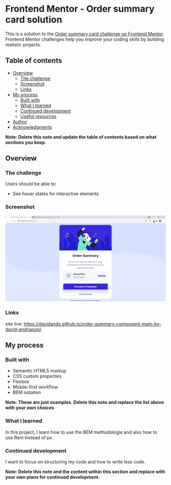 # Frontend Mentor - Order summary card solution

This is a solution to the [Order summary card challenge on Frontend Mentor](https://www.frontendmentor.io/challenges/order-summary-component-QlPmajDUj). Frontend Mentor challenges help you improve your coding skills by building realistic projects. 

## Table of contents

- [Overview](#overview)
  - [The challenge](#the-challenge)
  - [Screenshot](#screenshot)
  - [Links](#links)
- [My process](#my-process)
  - [Built with](#built-with)
  - [What I learned](#what-i-learned)
  - [Continued development](#continued-development)
  - [Useful resources](#useful-resources)
- [Author](#author)
- [Acknowledgments](#acknowledgments)

**Note: Delete this note and update the table of contents based on what sections you keep.**

## Overview

### The challenge

Users should be able to:

- See hover states for interactive elements

### Screenshot

![](./design/screenshot.PNG)

### Links
site live: https://davidands.github.io/order-summary-component-main-by-david-andriason/

## My process

### Built with

- Semantic HTML5 markup
- CSS custom properties
- Flexbox
- Mobile-first workflow
- BEM notation


**Note: These are just examples. Delete this note and replace the list above with your own choices**

### What I learned

In this project, I learn how to use the BEM methodologie and also how to use Rem instead of px.

### Continued development

I want to focus on structuring my code and how to write less code.

**Note: Delete this note and the content within this section and replace with your own plans for continued development.**
